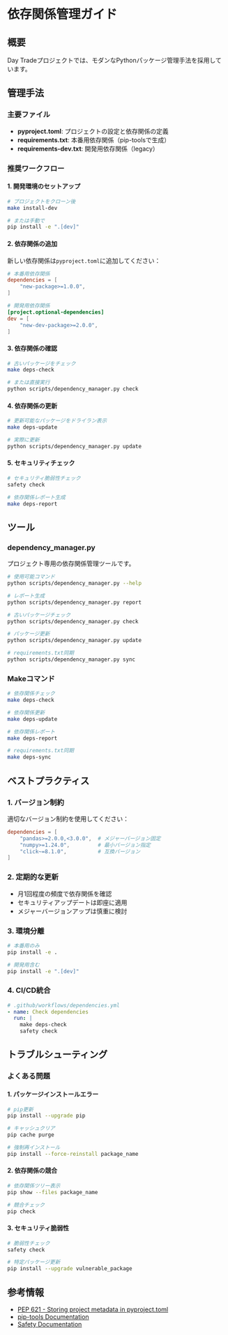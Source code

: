 # 依存関係管理ガイド

## 概要

Day Tradeプロジェクトでは、モダンなPythonパッケージ管理手法を採用しています。

## 管理手法

### 主要ファイル

- **pyproject.toml**: プロジェクトの設定と依存関係の定義
- **requirements.txt**: 本番用依存関係（pip-toolsで生成）
- **requirements-dev.txt**: 開発用依存関係（legacy）

### 推奨ワークフロー

#### 1. 開発環境のセットアップ

```bash
# プロジェクトをクローン後
make install-dev

# または手動で
pip install -e ".[dev]"
```

#### 2. 依存関係の追加

新しい依存関係は`pyproject.toml`に追加してください：

```toml
# 本番用依存関係
dependencies = [
    "new-package>=1.0.0",
]

# 開発用依存関係
[project.optional-dependencies]
dev = [
    "new-dev-package>=2.0.0",
]
```

#### 3. 依存関係の確認

```bash
# 古いパッケージをチェック
make deps-check

# または直接実行
python scripts/dependency_manager.py check
```

#### 4. 依存関係の更新

```bash
# 更新可能なパッケージをドライラン表示
make deps-update

# 実際に更新
python scripts/dependency_manager.py update
```

#### 5. セキュリティチェック

```bash
# セキュリティ脆弱性チェック
safety check

# 依存関係レポート生成
make deps-report
```

## ツール

### dependency_manager.py

プロジェクト専用の依存関係管理ツールです。

```bash
# 使用可能コマンド
python scripts/dependency_manager.py --help

# レポート生成
python scripts/dependency_manager.py report

# 古いパッケージチェック
python scripts/dependency_manager.py check

# パッケージ更新
python scripts/dependency_manager.py update

# requirements.txt同期
python scripts/dependency_manager.py sync
```

### Makeコマンド

```bash
# 依存関係チェック
make deps-check

# 依存関係更新
make deps-update

# 依存関係レポート
make deps-report

# requirements.txt同期
make deps-sync
```

## ベストプラクティス

### 1. バージョン制約

適切なバージョン制約を使用してください：

```toml
dependencies = [
    "pandas>=2.0.0,<3.0.0",  # メジャーバージョン固定
    "numpy>=1.24.0",         # 最小バージョン指定
    "click~=8.1.0",          # 互換バージョン
]
```

### 2. 定期的な更新

- 月1回程度の頻度で依存関係を確認
- セキュリティアップデートは即座に適用
- メジャーバージョンアップは慎重に検討

### 3. 環境分離

```bash
# 本番用のみ
pip install -e .

# 開発用含む
pip install -e ".[dev]"
```

### 4. CI/CD統合

```yaml
# .github/workflows/dependencies.yml
- name: Check dependencies
  run: |
    make deps-check
    safety check
```

## トラブルシューティング

### よくある問題

#### 1. パッケージインストールエラー

```bash
# pip更新
pip install --upgrade pip

# キャッシュクリア
pip cache purge

# 強制再インストール
pip install --force-reinstall package_name
```

#### 2. 依存関係の競合

```bash
# 依存関係ツリー表示
pip show --files package_name

# 競合チェック
pip check
```

#### 3. セキュリティ脆弱性

```bash
# 脆弱性チェック
safety check

# 特定パッケージ更新
pip install --upgrade vulnerable_package
```

## 参考情報

- [PEP 621 - Storing project metadata in pyproject.toml](https://peps.python.org/pep-0621/)
- [pip-tools Documentation](https://pip-tools.readthedocs.io/)
- [Safety Documentation](https://pyup.io/safety/)
